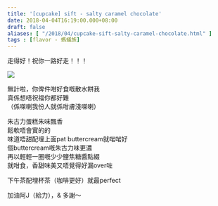 ```yaml
---
title: '[cupcake] sift - salty caramel chocolate'
date: 2018-04-04T16:19:00.000+08:00
draft: false
aliases: [ "/2018/04/cupcake-sift-salty-caramel-chocolate.html" ]
tags : [flavor - 螞蟻族]
---
```


走得好！祝你一路好走！！！  

![](/images/siftcupcake.jpg)

無計啦，你俾件咁好食嘅散水餅我  
真係想唔祝福你都好難  
（係㗎喇我份人就係咁膚淺㗎喇）  
  
朱古力蛋糕朱味飄香  
鬆軟唔會實的的  
味道唔甜配埋上面pat buttercream就啱啱好  
個buttercream嘅朱古力味更濃  
再以輕輕一圈嘅少少鹽焦糖醬點綴  
就咁食，香甜味美又唔覺得好漏over咗  
  
下午茶配埋杯茶（咖啡更好）就最perfect  
  
加油阿J（給力），& 多謝～

